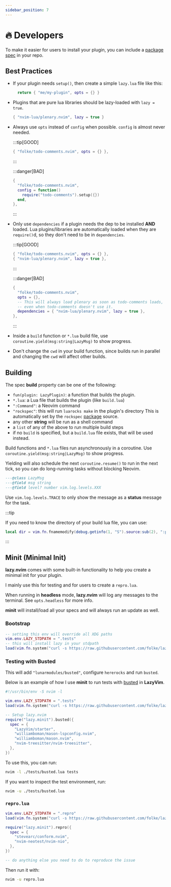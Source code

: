 ```yaml
---
sidebar_position: 7
---
```


# 🔥 Developers

To make it easier for users to install your plugin, you can include a [package spec](/packages) in your repo.

## Best Practices

- If your plugin needs `setup()`, then create a simple `lazy.lua` file like this:

  ```lua
    return { "me/my-plugin", opts = {} }
  ```

- Plugins that are pure lua libraries should be lazy-loaded with `lazy = true`.

  ```lua
  { "nvim-lua/plenary.nvim", lazy = true }
  ```

- Always use `opts` instead of `config` when possible. `config` is almost never needed.

  :::tip[GOOD]

  ```lua
  { "folke/todo-comments.nvim", opts = {} },
  ```

  :::

  :::danger[BAD]

  ```lua
  {
    "folke/todo-comments.nvim",
    config = function()
      require("todo-comments").setup({})
    end,
  },
  ```

  :::

- Only use `dependencies` if a plugin needs the dep to be installed **AND** loaded.
  Lua plugins/libraries are automatically loaded when they are `require()`d,
  so they don't need to be in `dependencies`.

  :::tip[GOOD]

  ```lua
  { "folke/todo-comments.nvim", opts = {} },
  { "nvim-lua/plenary.nvim", lazy = true },
  ```

  :::

  :::danger[BAD]

  ```lua
  {
    "folke/todo-comments.nvim",
    opts = {},
    -- This will always load plenary as soon as todo-comments loads,
    -- even when todo-comments doesn't use it.
    dependencies = { "nvim-lua/plenary.nvim", lazy = true },
  },
  ```

  :::

- Inside a `build` function or `*.lua` build file, use `coroutine.yield(msg:string|LazyMsg)` to show progress.

- Don't change the `cwd` in your build function, since builds run in parallel and changing the `cwd` will affect other builds.

## Building

The spec **build** property can be one of the following:

- `fun(plugin: LazyPlugin)`: a function that builds the plugin.
- `*.lua`: a Lua file that builds the plugin (like `build.lua`)
- `":Command"`: a Neovim command
- `"rockspec"`: this will run `luarocks make` in the plugin's directory
  This is automatically set by the `rockspec` [package](/packages) source.
- any other **string** will be run as a shell command
- a `list` of any of the above to run multiple build steps
- if no `build` is specified, but a `build.lua` file exists, that will be used instead.

Build functions and `*.lua` files run asynchronously in a coroutine.
Use `coroutine.yield(msg:string|LazyMsg)` to show progress.

Yielding will also schedule the next `coroutine.resume()` to run in the next tick, so you can do long-running tasks without blocking Neovim.

```lua
---@class LazyMsg
---@field msg string
---@field level? number vim.log.levels.XXX
```

Use `vim.log.levels.TRACE` to only show the message as a **status** message for the task.

:::tip

If you need to know the directory of your build lua file, you can use:

```lua
local dir = vim.fn.fnamemodify(debug.getinfo(1, "S").source:sub(2), ":p:h")
```

:::

## Minit (Minimal Init)

**lazy.nvim** comes with some built-in functionality to help you create a minimal init for your plugin.

I mainly use this for testing and for users to create a `repro.lua`.

When running in **headless** mode, **lazy.nvim** will log any messages to the terminal.
See `opts.headless` for more info.

**minit** will install/load all your specs and will always run an update as well.

### Bootstrap

```lua
-- setting this env will override all XDG paths
vim.env.LAZY_STDPATH = ".tests"
-- this will install lazy in your stdpath
load(vim.fn.system("curl -s https://raw.githubusercontent.com/folke/lazy.nvim/main/bootstrap.lua"))()
```

### Testing with Busted

This will add `"lunarmodules/busted"`, configure `hererocks` and run `busted`.

Below is an example of how I use **minit** to run tests with [busted](https://olivinelabs.com/busted/)
in **LazyVim**.

```lua title="tests/busted.lua"
#!/usr/bin/env -S nvim -l

vim.env.LAZY_STDPATH = ".tests"
load(vim.fn.system("curl -s https://raw.githubusercontent.com/folke/lazy.nvim/main/bootstrap.lua"))()

-- Setup lazy.nvim
require("lazy.minit").busted({
  spec = {
    "LazyVim/starter",
    "williamboman/mason-lspconfig.nvim",
    "williamboman/mason.nvim",
    "nvim-treesitter/nvim-treesitter",
  },
})
```

To use this, you can run:

```sh
nvim -l ./tests/busted.lua tests
```

If you want to inspect the test environment, run:

```sh
nvim -u ./tests/busted.lua
```

### `repro.lua`

```lua title="repro.lua"
vim.env.LAZY_STDPATH = ".repro"
load(vim.fn.system("curl -s https://raw.githubusercontent.com/folke/lazy.nvim/main/bootstrap.lua"))()

require("lazy.minit").repro({
  spec = {
    "stevearc/conform.nvim",
    "nvim-neotest/nvim-nio",
  },
})

-- do anything else you need to do to reproduce the issue
```

Then run it with:

```sh
nvim -u repro.lua
```
